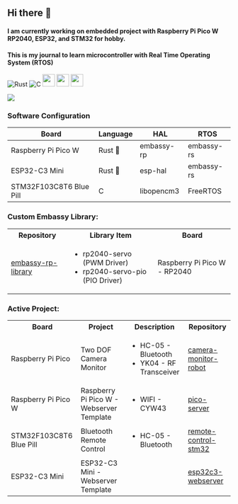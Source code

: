 ## Hi there 👋
#### I am currently working on embedded project with Raspberry Pi Pico W RP2040, ESP32, and STM32 for hobby. 
#### This is my journal to learn microcontroller with Real Time Operating System (RTOS)


![Rust](https://img.shields.io/badge/rust-%23000000.svg?style=for-the-badge&logo=rust&logoColor=white)
![C](https://img.shields.io/badge/c-%2300599C.svg?style=for-the-badge&logo=c&logoColor=white)
<img src ="https://user-images.githubusercontent.com/32474027/105848287-1c024f00-6022-11eb-8a6f-6bdae761b44d.jpg" height=28)>
<img src ="https://substackcdn.com/image/fetch/f_auto,q_auto:good,fl_progressive:steep/https%3A%2F%2Fbucketeer-e05bbc84-baa3-437e-9518-adb32be77984.s3.amazonaws.com%2Fpublic%2Fimages%2F8b0afbee-2dcd-4ab4-8cb9-659a0fabc755_359x198.png" height=28)>
<img src ="https://m.media-amazon.com/images/S/abs-image-upload-na/d/AmazonStores/A1F83G8C2ARO7P/4087e55f2f303ebc54d6fa96c58fe3cc.w980.h290._CR0%2C47%2C980%2C196_SX980_.jpg" height=28)>

<img src="https://github-readme-stats.vercel.app/api/top-langs/?username=tutla53&layout=compact&theme=github_dark&hide=Makefile,CMake,RPC&size_weight=0.5&count_weight=0.5" align="center"/>

### Software Configuration
|Board|Language|HAL|RTOS|
|-----|--------|---|----|
|Raspberry Pi Pico W|Rust 🦀|embassy-rp|embassy-rs|
|ESP32-C3 Mini|Rust 🦀|esp-hal|embassy-rs|
|STM32F103C8T6 Blue Pill|C|libopencm3|FreeRTOS|

### Custom Embassy Library:
<table>
<tr> 
  <th> Repository</th> 
  <th> Library Item</th> 
  <th> Board</th> 
</tr>
<tr> 
  <td> <a href= https://github.com/tutla53/embassy-rp-library.git>embassy-rp-library</a> </td>
  <td>
    <ul>
      <li>rp2040-servo (PWM Driver)</li>
      <li>rp2040-servo-pio (PIO Driver)</li>
     </ul>  
  </td> 
  <td> Raspberry Pi Pico W - RP2040</td>
</tr>
  
</table>

### Active Project:

<table>
  <tr> 
    <th> Board</th> 
    <th> Project </th>
    <th> Description </th>
    <th> Repository</th> 
  </tr>
  <tr> 
    <td> Raspberry Pi Pico</td>
    <td> Two DOF Camera Monitor</td> 
    <td> 
      <ul>
        <li>HC-05 - Bluetooth</li>
        <li>YK04 - RF Transceiver</li>
      </ul> 
    </td>
    <td> <a href="https://github.com/tutla53/camera-monitor-robot">camera-monitor-robot</a>   </td>
  </tr>

  <tr> 
    <td> Raspberry Pi Pico W</td>
    <td> Raspberry Pi Pico W - Webserver Template</td> 
    <td> 
      <ul>
      <li> WIFI - CYW43 </li>
      <ul>
    </td>
  <td> <a href= https://github.com/tutla53/pico-server.git>pico-server</a> </td>
  </tr>
  
  <tr> 
    <td> STM32F103C8T6 Blue Pill</td>
    <td> Bluetooth Remote Control</td> 
    <td> 
      <ul>
      <li> HC-05 - Bluetooth </li>
      <ul>
    </td>
    <td> <a href="https://github.com/tutla53/remote-control-stm32.git">remote-control-stm32</a>   </td>
  </tr>

  <tr> 
    <td> ESP32-C3 Mini</td>
    <td> ESP32-C3 Mini - Webserver Template</td> 
    <td> 
    </td>
    <td> <a href="https://github.com/tutla53/esp32c3-server">esp32c3-webserver</a>   </td>
  </tr>

</table>

